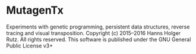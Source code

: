 # MutagenTx

Experiments with genetic programming, persistent data structures, reverse tracing and visual transposition.
Copyright (c) 2015&ndash;2016 Hanns Holger Rutz. All rights reserved. 
This software is published under the GNU General Public License v3+